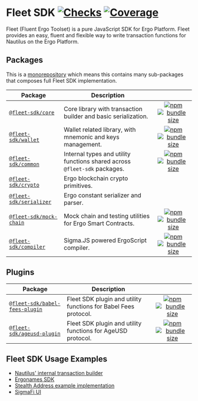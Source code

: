# Fleet SDK [![Checks](https://img.shields.io/github/actions/workflow/status/fleet-sdk/fleet/ci.yml?logo=githubactions)](https://github.com/fleet-sdk/fleet/actions) [![Coverage](https://img.shields.io/codecov/c/gh/fleet-sdk/fleet?logo=codecov)](https://app.codecov.io/gh/fleet-sdk/fleet)

Fleet (Fluent Ergo Toolset) is a pure JavaScript SDK for Ergo Platform. Fleet provides an easy, fluent and flexible way to write transaction functions for Nautilus on the Ergo Platform.

## Packages

This is a [monorepository](https://monorepo.tools/) which means this contains many sub-packages that composes full Fleet SDK implementation.

| Package                                         | Description                                                               |                                                                                                                                                                                                                                                                           |
| ----------------------------------------------- | ------------------------------------------------------------------------- | :-----------------------------------------------------------------------------------------------------------------------------------------------------------------------------------------------------------------------------------------------------------------------: |
| [`@fleet-sdk/core`](/packages/core/)            | Core library with transaction builder and basic serialization.            |             [![npm](https://img.shields.io/npm/v/@fleet-sdk/core)](https://www.npmjs.com/package/@fleet-sdk/core) [![bundle size](https://img.shields.io/bundlephobia/minzip/@fleet-sdk/core?label=minzip)](https://bundlephobia.com/package/@fleet-sdk/core)             |
| [`@fleet-sdk/wallet`](/packages/wallet)         | Wallet related library, with mnemonic and keys management.                |         [![npm](https://img.shields.io/npm/v/@fleet-sdk/wallet)](https://www.npmjs.com/package/@fleet-sdk/wallet) [![bundle size](https://img.shields.io/bundlephobia/minzip/@fleet-sdk/wallet?label=minzip)](https://bundlephobia.com/package/@fleet-sdk/wallet)         |
| [`@fleet-sdk/common`](/packages/common)         | Internal types and utility functions shared across `@fleet-sdk` packages. |         [![npm](https://img.shields.io/npm/v/@fleet-sdk/common)](https://www.npmjs.com/package/@fleet-sdk/common) [![bundle size](https://img.shields.io/bundlephobia/minzip/@fleet-sdk/common?label=minzip)](https://bundlephobia.com/package/@fleet-sdk/common)         |
| [`@fleet-sdk/crypto`](/packages/crypto)         | Ergo blockchain crypto primitives.                                        |                                                                                                                                                                                                                                                                           |
| [`@fleet-sdk/serializer`](/packages/serializer) | Ergo constant serializer and parser.                                      |                                                                                                                                                                                                                                                                           |
| [`@fleet-sdk/mock-chain`](/packages/mock-chain) | Mock chain and testing utilities for Ergo Smart Contracts.                | [![npm](https://img.shields.io/npm/v/@fleet-sdk/mock-chain)](https://www.npmjs.com/package/@fleet-sdk/mock-chain) [![bundle size](https://img.shields.io/bundlephobia/minzip/@fleet-sdk/mock-chain?label=minzip)](https://bundlephobia.com/package/@fleet-sdk/mock-chain) |
| [`@fleet-sdk/compiler`](/packages/compiler)     | Sigma.JS powered ErgoScript compiler.                                     |     [![npm](https://img.shields.io/npm/v/@fleet-sdk/compiler)](https://www.npmjs.com/package/@fleet-sdk/compiler) [![bundle size](https://img.shields.io/bundlephobia/minzip/@fleet-sdk/compiler?label=minzip)](https://bundlephobia.com/package/@fleet-sdk/compiler)     |

## Plugins

| Package                                                | Description                                                     |                                                                                                                                                                                                                                                                                                       |
| ------------------------------------------------------ | --------------------------------------------------------------- | :---------------------------------------------------------------------------------------------------------------------------------------------------------------------------------------------------------------------------------------------------------------------------------------------------: |
| [`@fleet-sdk/babel-fees-plugin`](/plugins/babel-fees/) | Fleet SDK plugin and utility functions for Babel Fees protocol. | [![npm](https://img.shields.io/npm/v/@fleet-sdk/babel-fees-plugin)](https://www.npmjs.com/package/@fleet-sdk/babel-fees-plugin) [![bundle size](https://img.shields.io/bundlephobia/minzip/@fleet-sdk/babel-fees-plugin?label=minzip)](https://bundlephobia.com/package/@fleet-sdk/babel-fees-plugin) |
| [`@fleet-sdk/ageusd-plugin`](/plugins/ageusd/)         | Fleet SDK plugin and utility functions for AgeUSD protocol.     |         [![npm](https://img.shields.io/npm/v/@fleet-sdk/ageusd-plugin)](https://www.npmjs.com/package/@fleet-sdk/ageusd-plugin) [![bundle size](https://img.shields.io/bundlephobia/minzip/@fleet-sdk/ageusd-plugin?label=minzip)](https://bundlephobia.com/package/@fleet-sdk/ageusd-plugin)         |

## Fleet SDK Usage Examples

- [Nautilus' internal transaction builder](https://github.com/capt-nemo429/nautilus-wallet/blob/master/src/api/ergo/transaction/txBuilder.ts#L95)
- [Ergonames SDK](https://github.com/ergonames/sdk/blob/master/tx-lib/index.js)
- [Stealth Address example implementation](https://github.com/ross-weir/ergo-stealth-address-example)
- [SigmaFi UI](https://github.com/capt-nemo429/sigmafi-ui)
